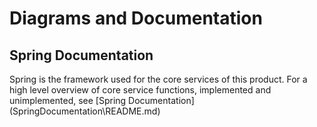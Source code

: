 # Diagrams and Documentation
## Spring Documentation
Spring is the framework used for the core services of this product. For a high level overview of core service functions, implemented and unimplemented, see [Spring Documentation] (SpringDocumentation\README.md)